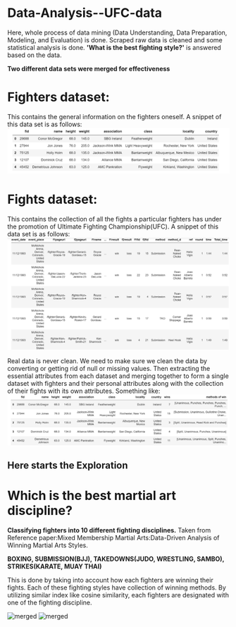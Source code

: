 # Data-Analysis--UFC-data
Here, whole process of data mining (Data Understanding, Data Preparation, Modeling, and Evaluation) is done. Scraped raw data is cleaned and some statistical analysis is done. **'What is the best fighting style?'** is answered based on the data.

**Two different data sets were merged for effectiveness**

# Fighters dataset: 
This contains the general information on the fighters oneself. A snippet of this data set is as follows:
![fighters_snippet](fighters_snippet.PNG)


# Fights dataset:
This contains the collection of all the fights a particular fighters has under the promotion of Ultimate Fighting Championship(UFC).
A snippet of this data set is as follows:
![fights_snippet](fights_snippet.PNG)

Real data is never clean. We need to make sure we clean the data by converting or getting rid of null or missing values. Then extracting the essential attributes from each dataset and merging together to form a single dataset with fighters and their personal attributes along with the collection of their fights with its own attributes. Something like:
![merged](merged.PNG)

## Here starts the Exploration
# Which is the best martial art discipline?

**Classifying fighters into 10 different fighting disciplines.** Taken from Reference paper:Mixed Membership Martial Arts:Data-Driven Analysis of Winning Martial Arts Styles.

**BOXING, SUBMISSION(BJJ), TAKEDOWNS(JUDO, WRESTLING, SAMBO), STRIKES(KARATE, MUAY THAI)**

This is done by taking into account how each fighters are winning their fights. Each of these fighting styles have collection of winning methods. By utilizing similar index like cosine similarity, each fighters are designated with one of the fighting discipline.

![merged](main_bar_graph.PNG)
![merged](main_stacked.PNG)
